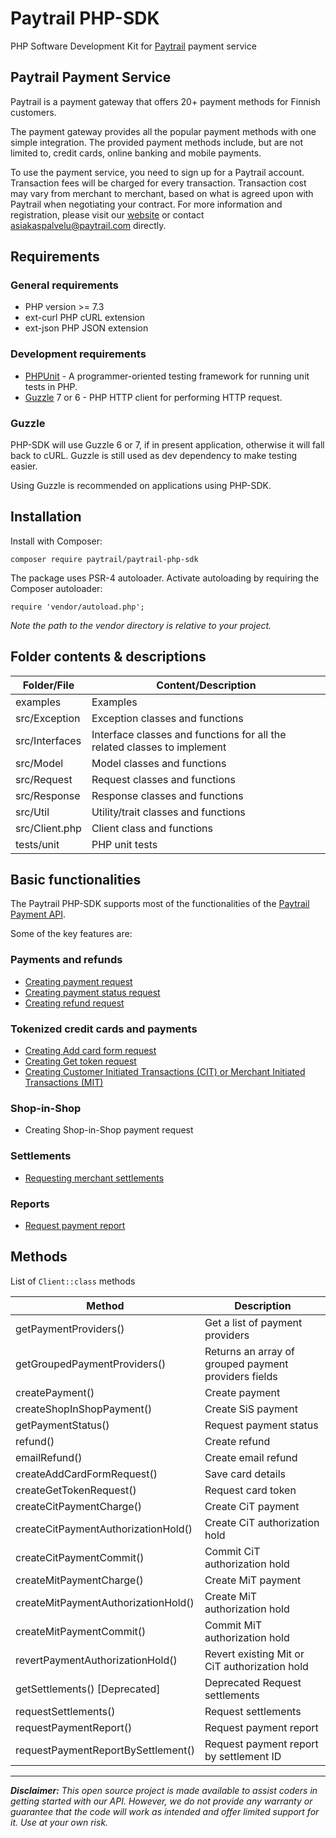 # Paytrail PHP-SDK
PHP Software Development Kit for [Paytrail](https://www.paytrail.com) payment service

## Paytrail Payment Service

Paytrail is a payment gateway that offers 20+ payment methods for Finnish customers.

The payment gateway provides all the popular payment methods with one simple integration. The provided payment methods include, but are not limited to, credit cards, online banking and mobile payments.

To use the payment service, you need to sign up for a Paytrail account. Transaction fees will be charged for every transaction. Transaction cost may vary from merchant to merchant, based on what is agreed upon with Paytrail when negotiating your contract. For more information and registration, please visit our [website](https://www.paytrail.com) or contact asiakaspalvelu@paytrail.com directly.

## Requirements

### General requirements

- PHP version >= 7.3
- ext-curl PHP cURL extension
- ext-json PHP JSON extension

### Development requirements

- [PHPUnit](https://github.com/sebastianbergmann/phpunit) - A programmer-oriented testing framework for running unit tests in PHP.
- [Guzzle](https://github.com/guzzle/guzzle) 7 or 6 - PHP HTTP client for performing HTTP request.

### Guzzle
PHP-SDK will use Guzzle 6 or 7, if in present application, otherwise it will fall back to cURL. Guzzle is still used as dev dependency to make testing easier.

Using Guzzle is recommended on applications using PHP-SDK.

## Installation

Install with Composer:

```
composer require paytrail/paytrail-php-sdk
```

The package uses PSR-4 autoloader. Activate autoloading by requiring the Composer autoloader:

```
require 'vendor/autoload.php';
```

_Note the path to the vendor directory is relative to your project._

## Folder contents & descriptions

| Folder/File    | Content/Description                                                      |
|----------------|--------------------------------------------------------------------------|
| examples       | Examples                                                                 |
| src/Exception  | Exception classes and functions                                          |
| src/Interfaces | Interface classes and functions for all the related classes to implement |
| src/Model      | Model classes and functions                                              |
| src/Request    | Request classes and functions                                            |
| src/Response   | Response classes and functions                                           |
| src/Util       | Utility/trait classes and functions                                      |
| src/Client.php | Client class and functions                                               |
| tests/unit     | PHP unit tests                                                           |

## Basic functionalities

The Paytrail PHP-SDK supports most of the functionalities of the [Paytrail Payment API](https://paytrail.github.io/api-documentation/#/).

Some of the key features are:

### Payments and refunds

- [Creating payment request](https://paytrail.github.io/api-documentation/#/?id=create)
- [Creating payment status request](https://paytrail.github.io/api-documentation/#/?id=get)
- [Creating refund request](https://paytrail.github.io/api-documentation/#/?id=refund)

### Tokenized credit cards and payments

- [Creating Add card form request](https://paytrail.github.io/api-documentation/#/?id=adding-tokenizing-cards)
- [Creating Get token request](https://paytrail.github.io/api-documentation/#/?id=get-token)
- [Creating Customer Initiated Transactions (CIT) or Merchant Initiated Transactions (MIT)](https://checkoutfinland.github.io/psp-api/#/?id=charging-a-token)

### Shop-in-Shop

- Creating Shop-in-Shop payment request

### Settlements

- [Requesting merchant settlements](https://docs.paytrail.com/#/?id=settlements)

### Reports

- [Request payment report](https://docs.paytrail.com/#/?id=payment-report-request)

## Methods

List of `Client::class` methods

| Method                              | Description                                          |
|-------------------------------------|------------------------------------------------------|
| getPaymentProviders()               | Get a list of payment providers                      |
| getGroupedPaymentProviders()        | Returns an array of grouped payment providers fields |
| createPayment()                     | Create payment                                       |
| createShopInShopPayment()           | Create SiS payment                                   |
| getPaymentStatus()                  | Request payment status                               |
| refund()                            | Create refund                                        |
| emailRefund()                       | Create email refund                                  |
| createAddCardFormRequest()          | Save card details                                    |
| createGetTokenRequest()             | Request card token                                   |
| createCitPaymentCharge()            | Create CiT payment                                   |
| createCitPaymentAuthorizationHold() | Create CiT authorization hold                        |
| createCitPaymentCommit()            | Commit CiT authorization hold                        |
| createMitPaymentCharge()            | Create MiT payment                                   |
| createMitPaymentAuthorizationHold() | Create MiT authorization hold                        |
| createMitPaymentCommit()            | Commit MiT authorization hold                        |
| revertPaymentAuthorizationHold()    | Revert existing Mit or CiT authorization hold        |
| getSettlements() [Deprecated]       | Deprecated Request settlements                       |
| requestSettlements()                | Request settlements                                  |
| requestPaymentReport()              | Request payment report                               |
| requestPaymentReportBySettlement()  | Request payment report by settlement ID              |


---

**_Disclaimer:_** *This open source project is made available to assist coders in getting started with our API. However, we do not provide any warranty or guarantee that the code will work as intended and offer limited support for it. Use at your own risk.*
